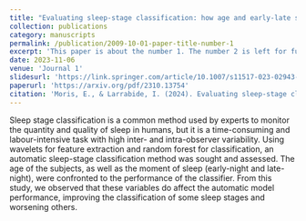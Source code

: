 ```yaml
---
title: "Evaluating sleep-stage classification: how age and early-late sleep affects classification performance."
collection: publications
category: manuscripts
permalink: /publication/2009-10-01-paper-title-number-1
excerpt: 'This paper is about the number 1. The number 2 is left for future work.'
date: 2023-11-06
venue: 'Journal 1'
slidesurl: 'https://link.springer.com/article/10.1007/s11517-023-02943-7'
paperurl: 'https://arxiv.org/pdf/2310.13754'
citation: 'Moris, E., & Larrabide, I. (2024). Evaluating sleep-stage classification: how age and early-late sleep affects classification performance. Medical & Biological Engineering & Computing, 62(2), 343-355.'
---
```


Sleep stage classification is a common method used by experts to monitor the quantity and quality of sleep in humans, but it is a time-consuming and labour-intensive task with high inter- and intra-observer variability. Using wavelets for feature extraction and random forest for classification, an automatic sleep-stage classification method was sought and assessed. The age of the subjects, as well as the moment of sleep (early-night and late-night), were confronted to the performance of the classifier. From this study, we observed that these variables do affect the automatic model performance, improving the classification of some sleep stages and worsening others.